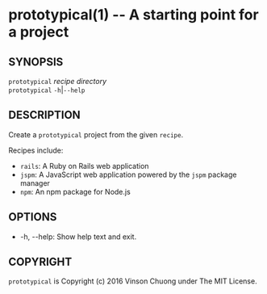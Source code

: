 # prototypical(1) -- A starting point for a project

## SYNOPSIS
`prototypical` _recipe_ _directory_<br>
`prototypical` `-h`|`--help`<br>

## DESCRIPTION
Create a `prototypical` project from the given `recipe`.

Recipes include:

* `rails`: A Ruby on Rails web application
* `jspm`: A JavaScript web application powered by the `jspm` package manager
* `npm`: An npm package for Node.js

## OPTIONS
* -h, --help:
  Show help text and exit.

## COPYRIGHT
`prototypical` is Copyright (c) 2016 Vinson Chuong under The MIT License.
